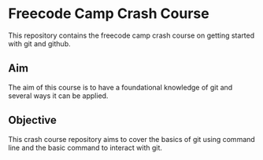 # Freecode Camp Crash Course
This repository contains the freecode camp crash course on getting started with git and github.

## Aim
The aim of this course is to have a foundational knowledge of git and several ways it can be applied.

## Objective
This crash course repository aims to cover the basics of git using command line and the basic command to interact with git.
